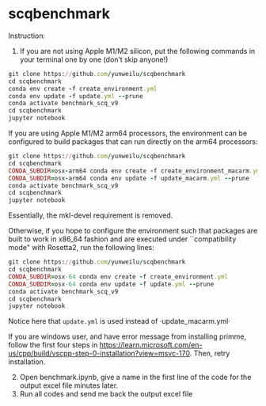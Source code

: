 # scqbenchmark

Instruction:

1. If you are not using Apple M1/M2 silicon, put the following commands in your terminal one by one (don’t skip anyone!)
```ruby
git clone https://github.com/yunweilu/scqbenchmark
cd scqbenchmark
conda env create -f create_environment.yml
conda env update -f update.yml --prune
conda activate benchmark_scq_v9
cd scqbenchmark
jupyter notebook
```

If you are using Apple M1/M2 arm64 processors, the environment can be configured to build packages that can run directly on the arm64 processors:
```ruby
git clone https://github.com/yunweilu/scqbenchmark
cd scqbenchmark
CONDA_SUBDIR=osx-arm64 conda env create -f create_environment_macarm.yml
CONDA_SUBDIR=osx-arm64 conda env update -f update_macarm.yml --prune
conda activate benchmark_scq_v9
cd scqbenchmark
jupyter notebook
```
Essentially, the mkl-devel requirement is removed.

Otherwise, if you hope to configure the environment such that packages are built to work in x86_64 fashion and are executed under ``compatibility mode" with Rosetta2, run the following lines:
```ruby
git clone https://github.com/yunweilu/scqbenchmark
cd scqbenchmark
CONDA_SUBDIR=osx-64 conda env create -f create_environment.yml
CONDA_SUBDIR=osx-64 conda env update -f update.yml --prune
conda activate benchmark_scq_v9
cd scqbenchmark
jupyter notebook
```
Notice here that `update.yml` is used instead of ·update_macarm.yml·

If you are windows user, and have error message from installing primme, follow the first four steps in https://learn.microsoft.com/en-us/cpp/build/vscpp-step-0-installation?view=msvc-170. Then, retry installation.

2. Open benchmark.ipynb, give a name in the first line of the code for the output excel file minutes later.
3. Run all codes and send me back the output excel file 
